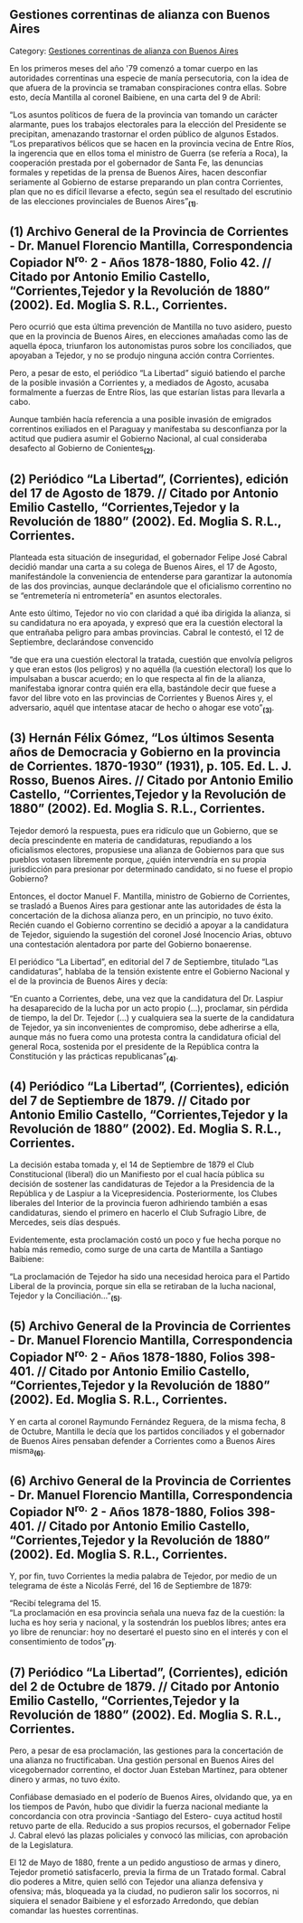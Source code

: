 ## Gestiones correntinas de alianza con Buenos Aires

Category: [Gestiones correntinas de alianza con Buenos Aires](http://descubrircorrientes.com.ar/2012/index.php/4803-corrientes-en-la-familia-argentina-1870-a-la-actualidad/tiempos-de-guerra-civil-1877-1880/zorro-y-leon-la-candidatura-presidencial-de-roca/gestiones-correntinas-de-alianza-con-buenos-aires)

En los primeros meses del año '79 comenzó a tomar cuerpo en las autoridades correntinas una especie de manía persecutoria, con la idea de que afuera de la provincia se tramaban conspiraciones contra ellas. Sobre esto, decía Mantilla al coronel Baibiene, en una carta del 9 de Abril:

“Los asuntos políticos de fuera de la provincia van tomando un carácter alarmante, pues los trabajos electorales para la elección del Presidente se precipitan, amenazando trastornar el orden público de algunos Estados.  
“Los preparativos bélicos que se hacen en la provincia vecina de Entre Ríos, la ingerencia que en ellos toma el ministro de Guerra (se refería a Roca), la cooperación prestada por el gobernador de Santa Fe, las denuncias formales y repetidas de la prensa de Buenos Aires, hacen desconfiar seriamente al Gobierno de estarse preparando un plan contra Corrientes, plan que no es difícil llevarse a efecto, según sea el resultado del escrutinio de las elecciones provinciales de Buenos Aires”<sub><strong>(1)</strong></sub>.  

## **(1) Archivo General de la Provincia de Corrientes - Dr. Manuel Florencio Mantilla, Correspondencia Copiador N<sup>ro.</sup> 2 - Años 1878-1880, Folio 42. // Citado por Antonio Emilio Castello, “Corrientes,Tejedor y la Revolución de 1880” (2002). Ed. Moglia S. R.L., Corrientes.**

Pero ocurrió que esta última prevención de Mantilla no tuvo asidero, puesto que en la provincia de Buenos Aires, en elecciones amañadas como las de aquella época, triunfaron los autonomistas puros sobre los conciliados, que apoyaban a Tejedor, y no se produjo ninguna acción contra Corrientes.

Pero, a pesar de esto, el periódico “La Libertad” siguió batiendo el parche de la posible invasión a Corrientes y, a mediados de Agosto, acusaba formalmente a fuerzas de Entre Ríos, las que estarían listas para llevarla a cabo.

Aunque también hacía referencia a una posible invasión de emigrados correntinos exiliados en el Paraguay y manifestaba su desconfianza por la actitud que pudiera asumir el Gobierno Nacional, al cual consideraba desafecto al Gobierno de Conientes<sub><strong>(2)</strong></sub>.

## **(2) Periódico “La Libertad”, (Corrientes), edición del 17 de Agosto de 1879. // Citado por Antonio Emilio Castello, “Corrientes,Tejedor y la Revolución de 1880” (2002). Ed. Moglia S. R.L., Corrientes.**

Planteada esta situación de inseguridad, el gobernador Felipe José Cabral decidió mandar una carta a su colega de Buenos Aires, el 17 de Agosto, manifestándole la conveniencia de entenderse para garantizar la autonomía de las dos provincias, aunque declarándole que el oficialismo correntino no se “entremetería ni entrometería” en asuntos electorales.

Ante esto último, Tejedor no vio con claridad a qué iba dirigida la alianza, si su candidatura no era apoyada, y expresó que era la cuestión electoral la que entrañaba peligro para ambas provincias. Cabral le contestó, el 12 de Septiembre, declarándose convencido

“de que era una cuestión electoral la tratada, cuestión que envolvía peligros y que eran estos (los peligros) y no aquélla (la cuestión electoral) los que lo impulsaban a buscar acuerdo; en lo que respecta al fin de la alianza, manifestaba ignorar contra quién era ella, bastándole decir que fuese a favor del libre voto en las provincias de Corrientes y Buenos Aires y, el adversario, aquél que intentase atacar de hecho o ahogar ese voto”<sub><strong>(3)</strong></sub>.  

## **(3) Hernán Félix Gómez, “Los últimos Sesenta años de Democracia y Gobierno en la provincia de Corrientes. 1870-1930” (1931), p. 105. Ed. L. J. Rosso, Buenos Aires. // Citado por Antonio Emilio Castello, “Corrientes,Tejedor y la Revolución de 1880” (2002). Ed. Moglia S. R.L., Corrientes.**

Tejedor demoró la respuesta, pues era ridículo que un Gobierno, que se decía prescindente en materia de candidaturas, repudiando a los oficialismos electores, propusiese una alianza de Gobiernos para que sus pueblos votasen libremente porque, ¿quién intervendría en su propia jurisdicción para presionar por determinado candidato, si no fuese el propio Gobierno?

Entonces, el doctor Manuel F. Mantilla, ministro de Gobierno de Corrientes, se trasladó a Buenos Aires para gestionar ante las autoridades de ésta la concertación de la dichosa alianza pero, en un principio, no tuvo éxito. Recién cuando el Gobierno correntino se decidió a apoyar a la candidatura de Tejedor, siguiendo la sugestión del coronel José Inocencio Arias, obtuvo una contestación alentadora por parte del Gobierno bonaerense.

El periódico “La Libertad”, en editorial del 7 de Septiembre, titulado “Las candidaturas”, hablaba de la tensión existente entre el Gobierno Nacional y el de la provincia de Buenos Aires y decía:

“En cuanto a Corrientes, debe, una vez que la candidatura del Dr. Laspiur ha desaparecido de la lucha por un acto propio (...), proclamar, sin pérdida de tiempo, la del Dr. Tejedor (...) y cualquiera sea la suerte de la candidatura de Tejedor, ya sin inconvenientes de compromiso, debe adherirse a ella, aunque más no fuera como una protesta contra la candidatura oficial del general Roca, sostenida por el presidente de la República contra la Constitución y las prácticas republicanas”<sub><strong>(4)</strong></sub>.

## **(4) Periódico “La Libertad”, (Corrientes), edición del 7 de Septiembre de 1879. // Citado por Antonio Emilio Castello, “Corrientes,Tejedor y la Revolución de 1880” (2002). Ed. Moglia S. R.L., Corrientes.**

La decisión estaba tomada y, el 14 de Septiembre de 1879 el Club Constitucional (liberal) dio un Manifiesto por el cual hacía pública su decisión de sostener las candidaturas de Tejedor a la Presidencia de la República y de Laspiur a la Vicepresidencia. Posteriormente, los Clubes liberales del Interior de la provincia fueron adhiriendo también a esas candidaturas, siendo el primero en hacerlo el Club Sufragio Libre, de Mercedes, seis días después.

Evidentemente, esta proclamación costó un poco y fue hecha porque no había más remedio, como surge de una carta de Mantilla a Santiago Baibiene:

“La proclamación de Tejedor ha sido una necesidad heroica para el Partido Liberal de la provincia, porque sin ella se retiraban de la lucha nacional, Tejedor y la Conciliación...”<sub><strong>(5)</strong></sub>.

## **(5) Archivo General de la Provincia de Corrientes - Dr. Manuel Florencio Mantilla, Correspondencia Copiador N<sup>ro.</sup> 2 - Años 1878-1880, Folios 398-401. // Citado por Antonio Emilio Castello, “Corrientes,Tejedor y la Revolución de 1880” (2002). Ed. Moglia S. R.L., Corrientes.**

Y en carta al coronel Raymundo Fernández Reguera, de la misma fecha, 8 de Octubre, Mantilla le decía que los partidos conciliados y el gobernador de Buenos Aires pensaban defender a Corrientes como a Buenos Aires misma<sub><strong>(6)</strong></sub>.

## **(6) Archivo General de la Provincia de Corrientes - Dr. Manuel Florencio Mantilla, Correspondencia Copiador N<sup>ro.</sup> 2 - Años 1878-1880, Folios 398-401. // Citado por Antonio Emilio Castello, “Corrientes,Tejedor y la Revolución de 1880” (2002). Ed. Moglia S. R.L., Corrientes.**

Y, por fin, tuvo Corrientes la media palabra de Tejedor, por medio de un telegrama de éste a Nicolás Ferré, del 16 de Septiembre de 1879:

“Recibí telegrama del 15.  
“La proclamación en esa provincia señala una nueva faz de la cuestión: la lucha es hoy seria y nacional, y la sostendrán los pueblos libres; antes era yo libre de renunciar: hoy no desertaré el puesto sino en el interés y con el consentimiento de todos”<sub><strong>(7)</strong></sub>.

## **(7) Periódico “La Libertad”, (Corrientes), edición del 2 de Octubre de 1879. // Citado por Antonio Emilio Castello, “Corrientes,Tejedor y la Revolución de 1880” (2002). Ed. Moglia S. R.L., Corrientes.**

Pero, a pesar de esa proclamación, las gestiones para la concertación de una alianza no fructificaban. Una gestión personal en Buenos Aires del vicegobernador correntino, el doctor Juan Esteban Martínez, para obtener dinero y armas, no tuvo éxito.

Confiábase demasiado en el poderío de Buenos Aires, olvidando que, ya en los tiempos de Pavón, hubo que dividir la fuerza nacional mediante la concordancia con otra provincia -Santiago del Estero- cuya actitud hostil retuvo parte de ella. Reducido a sus propios recursos, el gobernador Felipe J. Cabral elevó las plazas policiales y convocó las milicias, con aprobación de la Legislatura.

El 12 de Mayo de 1880, frente a un pedido angustioso de armas y dinero, Tejedor prometió satisfacerlo, previa la firma de un Tratado formal. Cabral dio poderes a Mitre, quien selló con Tejedor una alianza defensiva y ofensiva; más, bloqueada ya la ciudad, no pudieron salir los socorros, ni siquiera el senador Baibiene y el esforzado Arredondo, que debían comandar las huestes correntinas.